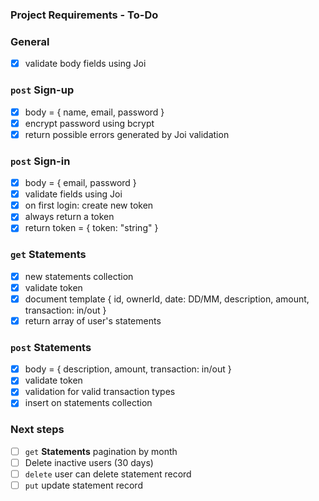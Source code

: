 ### Project Requirements - To-Do

### General

- [x] validate body fields using Joi

### `post` Sign-up

- [x] body = { name, email, password }
- [x] encrypt password using bcrypt
- [x] return possible errors generated by Joi validation

### `post` Sign-in

- [x] body = { email, password }
- [x] validate fields using Joi
- [x] on first login: create new token
- [x] always return a token
- [x] return token = { token: "string" }

### `get` Statements

- [x] new statements collection
- [x] validate token
- [x] document template { id, ownerId, date: DD/MM, description, amount, transaction: in/out }
- [x] return array of user's statements

### `post` Statements

- [x] body = { description, amount, transaction: in/out }
- [x] validate token
- [x] validation for valid transaction types
- [x] insert on statements collection

### Next steps

- [ ] `get` **Statements** pagination by month
- [ ] Delete inactive users (30 days)
- [ ] `delete` user can delete statement record
- [ ] `put` update statement record
